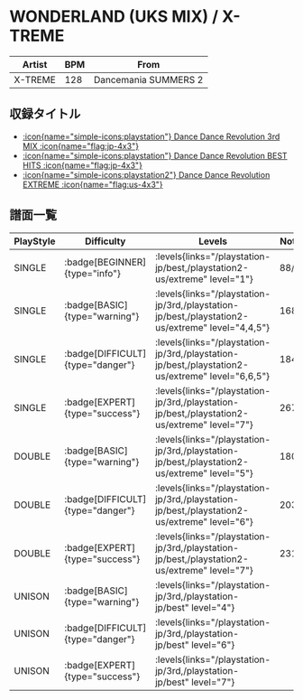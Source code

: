 # WONDERLAND (UKS MIX) / X-TREME

|Artist|BPM|From|
|------|---|----|
|X-TREME|128|Dancemania SUMMERS 2|

## 収録タイトル

- [:icon{name="simple-icons:playstation"} Dance Dance Revolution 3rd MIX :icon{name="flag:jp-4x3"}](/playstation-jp/3rd)
- [:icon{name="simple-icons:playstation"} Dance Dance Revolution BEST HITS :icon{name="flag:jp-4x3"}](/playstation-jp/best)
- [:icon{name="simple-icons:playstation2"} Dance Dance Revolution EXTREME :icon{name="flag:us-4x3"}](/playstation2-us/extreme)

## 譜面一覧

|PlayStyle|Difficulty|Levels|Notes|Movie|
|---------|----------|------|-----|-----|
|SINGLE| :badge[BEGINNER]{type="info"}| :levels{links="/playstation-jp/best,/playstation2-us/extreme" level="1"}|88/0||
|SINGLE| :badge[BASIC]{type="warning"}| :levels{links="/playstation-jp/3rd,/playstation-jp/best,/playstation2-us/extreme" level="4,4,5"}|168/0||
|SINGLE| :badge[DIFFICULT]{type="danger"}| :levels{links="/playstation-jp/3rd,/playstation-jp/best,/playstation2-us/extreme" level="6,6,5"}|184/0||
|SINGLE| :badge[EXPERT]{type="success"}| :levels{links="/playstation-jp/3rd,/playstation-jp/best,/playstation2-us/extreme" level="7"}|267/0||
|DOUBLE| :badge[BASIC]{type="warning"}| :levels{links="/playstation-jp/3rd,/playstation-jp/best,/playstation2-us/extreme" level="5"}|180/0||
|DOUBLE| :badge[DIFFICULT]{type="danger"}| :levels{links="/playstation-jp/3rd,/playstation-jp/best,/playstation2-us/extreme" level="6"}|203/0||
|DOUBLE| :badge[EXPERT]{type="success"}| :levels{links="/playstation-jp/3rd,/playstation-jp/best,/playstation2-us/extreme" level="7"}|231/0||
|UNISON| :badge[BASIC]{type="warning"}| :levels{links="/playstation-jp/3rd,/playstation-jp/best" level="4"}|||
|UNISON| :badge[DIFFICULT]{type="danger"}| :levels{links="/playstation-jp/3rd,/playstation-jp/best" level="6"}|||
|UNISON| :badge[EXPERT]{type="success"}| :levels{links="/playstation-jp/3rd,/playstation-jp/best" level="7"}|||
